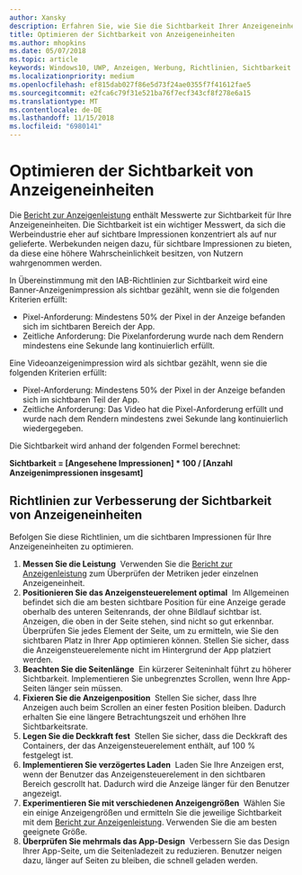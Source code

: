 ```yaml
---
author: Xansky
description: Erfahren Sie, wie Sie die Sichtbarkeit Ihrer Anzeigeneinheiten verbessern können.
title: Optimieren der Sichtbarkeit von Anzeigeneinheiten
ms.author: mhopkins
ms.date: 05/07/2018
ms.topic: article
keywords: Windows10, UWP, Anzeigen, Werbung, Richtlinien, Sichtbarkeit
ms.localizationpriority: medium
ms.openlocfilehash: ef815dab027f86e5d73f24ae0355f7f41612fae5
ms.sourcegitcommit: e2fca6c79f31e521ba76f7ecf343cf8f278e6a15
ms.translationtype: MT
ms.contentlocale: de-DE
ms.lasthandoff: 11/15/2018
ms.locfileid: "6980141"
---
```

# <a name="optimize-the-viewability-of-your-ad-units"></a>Optimieren der Sichtbarkeit von Anzeigeneinheiten

Die [Bericht zur Anzeigenleistung](../publish/advertising-performance-report.md) enthält Messwerte zur Sichtbarkeit für Ihre Anzeigeneinheiten. Die Sichtbarkeit ist ein wichtiger Messwert, da sich die Werbeindustrie eher auf sichtbare Impressionen konzentriert als auf nur gelieferte. Werbekunden neigen dazu, für sichtbare Impressionen zu bieten, da diese eine höhere Wahrscheinlichkeit besitzen, von Nutzern wahrgenommen werden.  

In Übereinstimmung mit den IAB-Richtlinien zur Sichtbarkeit wird eine Banner-Anzeigenimpression als sichtbar gezählt, wenn sie die folgenden Kriterien erfüllt:

* Pixel-Anforderung: Mindestens 50% der Pixel in der Anzeige befanden sich im sichtbaren Bereich der App.
* Zeitliche Anforderung: Die Pixelanforderung wurde nach dem Rendern mindestens eine Sekunde lang kontinuierlich erfüllt.

Eine Videoanzeigenimpression wird als sichtbar gezählt, wenn sie die folgenden Kriterien erfüllt:

* Pixel-Anforderung: Mindestens 50% der Pixel in der Anzeige befanden sich im sichtbaren Teil der App.
* Zeitliche Anforderung: Das Video hat die Pixel-Anforderung erfüllt und wurde nach dem Rendern mindestens zwei Sekunde lang kontinuierlich wiedergegeben.

Die Sichtbarkeit wird anhand der folgenden Formel berechnet:

**Sichtbarkeit = [Angesehene Impressionen] * 100 / [Anzahl Anzeigenimpressionen insgesamt]**

## <a name="guidelines-to-improve-ad-unit-viewability"></a>Richtlinien zur Verbesserung der Sichtbarkeit von Anzeigeneinheiten

Befolgen Sie diese Richtlinien, um die sichtbaren Impressionen für Ihre Anzeigeneinheiten zu optimieren.

1. **Messen Sie die Leistung**&nbsp;&nbsp;Verwenden Sie die [Bericht zur Anzeigenleistung](../publish/advertising-performance-report.md) zum Überprüfen der Metriken jeder einzelnen Anzeigeneinheit.
2.  **Positionieren Sie das Anzeigensteuerelement optimal**&nbsp;&nbsp;Im Allgemeinen befindet sich die am besten sichtbare Position für eine Anzeige gerade oberhalb des unteren Seitenrands, der ohne Bildlauf sichtbar ist. Anzeigen, die oben in der Seite stehen, sind nicht so gut erkennbar. Überprüfen Sie jedes Element der Seite, um zu ermitteln, wie Sie den sichtbaren Platz in Ihrer App optimieren können. Stellen Sie sicher, dass die Anzeigensteuerelemente nicht im Hintergrund der App platziert werden.
3.  **Beachten Sie die Seitenlänge**&nbsp;&nbsp;Ein kürzerer Seiteninhalt führt zu höherer Sichtbarkeit. Implementieren Sie unbegrenztes Scrollen, wenn Ihre App-Seiten länger sein müssen.
4.  **Fixieren Sie die Anzeigenposition**&nbsp;&nbsp;Stellen Sie sicher, dass Ihre Anzeigen auch beim Scrollen an einer festen Position bleiben. Dadurch erhalten Sie eine längere Betrachtungszeit und erhöhen Ihre Sichtbarkeitsrate.
5.  **Legen Sie die Deckkraft fest**&nbsp;&nbsp;Stellen Sie sicher, dass die Deckkraft des Containers, der das Anzeigensteuerelement enthält, auf 100 % festgelegt ist.
6.  **Implementieren Sie verzögertes Laden**&nbsp;&nbsp;Laden Sie Ihre Anzeigen erst, wenn der Benutzer das Anzeigensteuerelement in den sichtbaren Bereich gescrollt hat. Dadurch wird die Anzeige länger für den Benutzer angezeigt.
7.  **Experimentieren Sie mit verschiedenen Anzeigengrößen**&nbsp;&nbsp;Wählen Sie ein einige Anzeigengrößen und ermitteln Sie die jeweilige Sichtbarkeit mit dem [Bericht zur Anzeigenleistung](../publish/advertising-performance-report.md). Verwenden Sie die am besten geeignete Größe.
8.  **Überprüfen Sie mehrmals das App-Design**&nbsp;&nbsp;Verbessern Sie das Design Ihrer App-Seite, um die Seitenladezeit zu reduzieren. Benutzer neigen dazu, länger auf Seiten zu bleiben, die schnell geladen werden.

